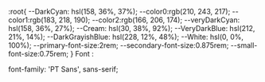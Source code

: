 :root{
    --DarkCyan: hsl(158, 36%, 37%);
    --color0:rgb(210, 243, 217);
    --color1:rgb(183, 218, 190);
    --color2:rgb(166, 206, 174);
    --veryDarkCyan: hsl(158, 36%, 27%);
    --Cream: hsl(30, 38%, 92%);
    --VeryDarkBlue: hsl(212, 21%, 14%);
    --DarkGrayishBlue: hsl(228, 12%, 48%);
    --White: hsl(0, 0%, 100%);
    --primary-font-size:2rem;
    --secondary-font-size:0.875rem;
    --small-font-size:0.75rem;
}
Font :
<link rel="preconnect" href="https://fonts.googleapis.com">
<link rel="preconnect" href="https://fonts.gstatic.com" crossorigin>
<link href="https://fonts.googleapis.com/css2?family=PT+Sans:wght@400;700&display=swap" rel="stylesheet">
font-family: 'PT Sans', sans-serif;
